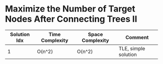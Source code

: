 # Maximize the Number of Target Nodes After Connecting Trees II

| Solution Idx | Time Complexity | Space Complexity | Comment              |
| ------------ | --------------- | ---------------- | -------------------- |
| 1            | O(n^2)          | O(n^2)           | TLE, simple solution |
